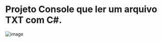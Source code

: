 # Projeto Console que ler um arquivo TXT com C#.

![image](https://user-images.githubusercontent.com/6372185/216117000-011d4709-92b9-4609-89be-3bf64ff09298.png)
